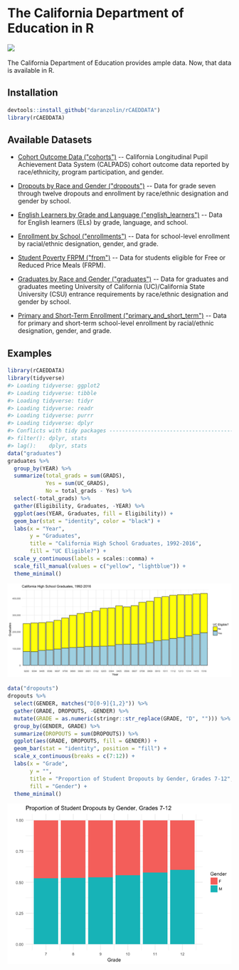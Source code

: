 <!-- README.md is generated from README.Rmd. Please edit that file -->
The California Department of Education in R
===========================================

![](https://upload.wikimedia.org/wikipedia/commons/4/40/Seal_of_the_California_Department_of_Education.jpg)

The California Department of Education provides ample data. Now, that data is available in R.

Installation
------------

``` r
devtools::install_github("daranzolin/rCAEDDATA")
library(rCAEDDATA)
```

Available Datasets
------------------

-   [Cohort Outcome Data ("cohorts")](http://www.cde.ca.gov/ds/sd/sd/filescohort.asp) -- California Longitudinal Pupil Achievement Data System (CALPADS) cohort outcome data reported by race/ethnicity, program participation, and gender.

-   [Dropouts by Race and Gender ("dropouts")](http://www.cde.ca.gov/ds/sd/sd/filesdropouts.asp) -- Data for grade seven through twelve dropouts and enrollment by race/ethnic designation and gender by school.

-   [English Learners by Grade and Language ("english\_learners")](http://www.cde.ca.gov/ds/sd/sd/fileselsch.asp) -- Data for English learners (ELs) by grade, language, and school.

-   [Enrollment by School ("enrollments")](http://www.cde.ca.gov/ds/sd/sd/filesenr.asp) -- Data for school-level enrollment by racial/ethnic designation, gender, and grade.

-   [Student Poverty FRPM ("frpm")](http://www.cde.ca.gov/ds/sd/sd/filessp.asp) -- Data for students eligible for Free or Reduced Price Meals (FRPM).

-   [Graduates by Race and Gender ("graduates")](http://www.cde.ca.gov/ds/sd/sd/filesgrads.asp) -- Data for graduates and graduates meeting University of California (UC)/California State University (CSU) entrance requirements by race/ethnic designation and gender by school.

-   [Primary and Short-Term Enrollment ("primary\_and\_short\_term")](http://www.cde.ca.gov/ds/sd/sd/filesenrps.asp) -- Data for primary and short-term school-level enrollment by racial/ethnic designation, gender, and grade.

Examples
--------

``` r
library(rCAEDDATA)
library(tidyverse)
#> Loading tidyverse: ggplot2
#> Loading tidyverse: tibble
#> Loading tidyverse: tidyr
#> Loading tidyverse: readr
#> Loading tidyverse: purrr
#> Loading tidyverse: dplyr
#> Conflicts with tidy packages ----------------------------------------------
#> filter(): dplyr, stats
#> lag():    dplyr, stats
data("graduates")
graduates %>% 
  group_by(YEAR) %>% 
  summarize(total_grads = sum(GRADS),
            Yes = sum(UC_GRADS),
            No = total_grads - Yes) %>%
  select(-total_grads) %>% 
  gather(Eligibility, Graduates, -YEAR) %>% 
  ggplot(aes(YEAR, Graduates, fill = Eligibility)) +
  geom_bar(stat = "identity", color = "black") +
  labs(x = "Year",
       y = "Graduates",
       title = "California High School Graduates, 1992-2016",
       fill = "UC Eligible?") +
  scale_y_continuous(labels = scales::comma) +
  scale_fill_manual(values = c("yellow", "lightblue")) +
  theme_minimal() 
```

![](README-unnamed-chunk-3-1.png)

``` r
data("dropouts")
dropouts %>% 
  select(GENDER, matches("D[0-9]{1,2}")) %>% 
  gather(GRADE, DROPOUTS, -GENDER) %>% 
  mutate(GRADE = as.numeric(stringr::str_replace(GRADE, "D", ""))) %>% 
  group_by(GENDER, GRADE) %>% 
  summarize(DROPOUTS = sum(DROPOUTS)) %>% 
  ggplot(aes(GRADE, DROPOUTS, fill = GENDER)) +
  geom_bar(stat = "identity", position = "fill") +
  scale_x_continuous(breaks = c(7:12)) +
  labs(x = "Grade",
       y = "",
       title = "Proportion of Student Dropouts by Gender, Grades 7-12",
       fill = "Gender") +
  theme_minimal()
```

![](README-unnamed-chunk-4-1.png)
